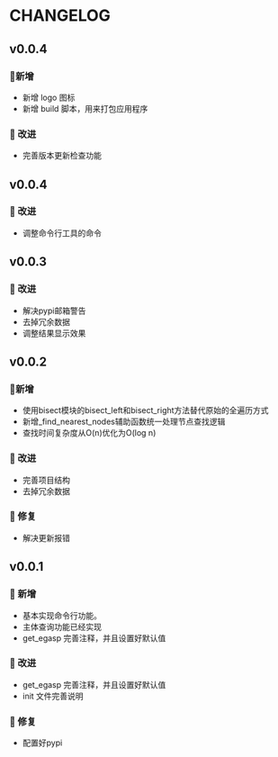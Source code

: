 <!--
 *  =======================================================================
 *  ·······································································
 *  ·······································································
 *  ····Y88b···d88P················888b·····d888·d8b·······················
 *  ·····Y88b·d88P·················8888b···d8888·Y8P·······················
 *  ······Y88o88P··················88888b·d88888···························
 *  ·······Y888P··8888b···88888b···888Y88888P888·888·88888b·····d88b·······
 *  ········888······"88b·888·"88b·888·Y888P·888·888·888·"88b·d88P"88b·····
 *  ········888···d888888·888··888·888··Y8P··888·888·888··888·888··888·····
 *  ········888··888··888·888··888·888···"···888·888·888··888·Y88b·888·····
 *  ········888··"Y888888·888··888·888·······888·888·888··888··"Y88888·····
 *  ·······························································888·····
 *  ··························································Y8b·d88P·····
 *  ···························································"Y88P"······
 *  ·······································································
 *  =======================================================================
 * 
 *  -----------------------------------------------------------------------
 * Author       : 焱铭
 * Date         : 2025-04-24 12:30:56 +0800
 * LastEditTime : 2025-04-24 22:45:40 +0800
 * Github       : https://github.com/YanMing-lxb/
 * FilePath     : /EG-ASP/CHANGELOG.md
 * Description  : 
 *  -----------------------------------------------------------------------
 -->

# CHANGELOG

<!-- ### 新增功能
- 添加了对新文件格式的支持。
- 增加了自动保存功能，防止数据丢失。

### 改进
- 优化了代码结构，提升了运行效率。
- 改进了用户界面，使其更加直观易用。

### 修复
- 修复了在特定情况下程序崩溃的问题。
- 修正了若干已知的bug。

### 其他
- 新增 CHANGELOG.md 文件，用于记录版本更新日志。
 -->

## v0.0.4

### 🎉新增

- 新增 logo 图标
- 新增 build 脚本，用来打包应用程序

### 🚀 改进

- 完善版本更新检查功能

## v0.0.4

### 🚀 改进

- 调整命令行工具的命令

## v0.0.3

### 🚀 改进

- 解决pypi邮箱警告
- 去掉冗余数据
- 调整结果显示效果


## v0.0.2

### 🎉新增

- 使用bisect模块的bisect_left和bisect_right方法替代原始的全遍历方式
- 新增_find_nearest_nodes辅助函数统一处理节点查找逻辑
- 查找时间复杂度从O(n)优化为O(log n)

### 🚀 改进

- 完善项目结构
- 去掉冗余数据

### 🐛 修复

- 解决更新报错

## v0.0.1

### 🎉 新增

- 基本实现命令行功能。
- 主体查询功能已经实现
- get_egasp 完善注释，并且设置好默认值

### 🚀 改进

- get_egasp 完善注释，并且设置好默认值
- init 文件完善说明

### 🐛 修复

- 配置好pypi
